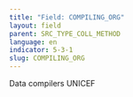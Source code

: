 ```yaml
---
title: "Field: COMPILING_ORG"
layout: field
parent: SRC_TYPE_COLL_METHOD
language: en
indicator: 5-3-1
slug: COMPILING_ORG
---
```

Data compilers
UNICEF